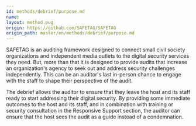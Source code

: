 ```yaml
---
id: methods/debrief/purpose.md
name: 
layout: method.pug
origin: https://github.com/SAFETAG/SAFETAG
origin_path: master/en/methods/debrief/purpose.md
---
```


SAFETAG is an auditing framework designed to connect small civil society organizations and independent media outlets to the digital security services they need. But, more than that it is designed to provide audits that increase an organization's agency to seek out and address security challenges independently. This can be an auditor's last in-person chance to engage with the staff to shape their perspective of the audit.

The debrief allows the auditor to ensure that they leave the host and its staff ready to start addressing their digital security. By providing some immediate outcomes to the host and its staff, and in combination with training or security consultation in the Responsive Support section, the auditor can ensure that the host sees the audit as a guide instead of a condemnation. 

